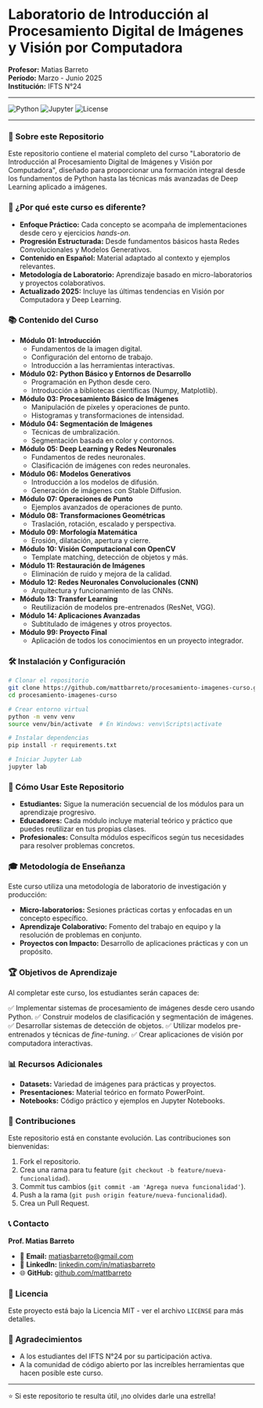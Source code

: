 # Laboratorio de Introducción al Procesamiento Digital de Imágenes y Visión por Computadora

**Profesor:** Matias Barreto  
**Período:** Marzo - Junio 2025  
**Institución:** IFTS N°24

---

![Python](https://img.shields.io/badge/Python-3.x-blue.svg) ![Jupyter](https://img.shields.io/badge/Jupyter-Lab-orange.svg) ![License](https://img.shields.io/badge/License-MIT-green.svg)

---

### 🎯 Sobre este Repositorio

Este repositorio contiene el material completo del curso "Laboratorio de Introducción al Procesamiento Digital de Imágenes y Visión por Computadora", diseñado para proporcionar una formación integral desde los fundamentos de Python hasta las técnicas más avanzadas de Deep Learning aplicado a imágenes.

### 🚀 ¿Por qué este curso es diferente?

*   **Enfoque Práctico:** Cada concepto se acompaña de implementaciones desde cero y ejercicios *hands-on*.
*   **Progresión Estructurada:** Desde fundamentos básicos hasta Redes Convolucionales y Modelos Generativos.
*   **Contenido en Español:** Material adaptado al contexto y ejemplos relevantes.
*   **Metodología de Laboratorio:** Aprendizaje basado en micro-laboratorios y proyectos colaborativos.
*   **Actualizado 2025:** Incluye las últimas tendencias en Visión por Computadora y Deep Learning.

### 📚 Contenido del Curso

*   **Módulo 01: Introducción**
    *   Fundamentos de la imagen digital.
    *   Configuración del entorno de trabajo.
    *   Introducción a las herramientas interactivas.
*   **Módulo 02: Python Básico y Entornos de Desarrollo**
    *   Programación en Python desde cero.
    *   Introducción a bibliotecas científicas (Numpy, Matplotlib).
*   **Módulo 03: Procesamiento Básico de Imágenes**
    *   Manipulación de píxeles y operaciones de punto.
    *   Histogramas y transformaciones de intensidad.
*   **Módulo 04: Segmentación de Imágenes**
    *   Técnicas de umbralización.
    *   Segmentación basada en color y contornos.
*   **Módulo 05: Deep Learning y Redes Neuronales**
    *   Fundamentos de redes neuronales.
    *   Clasificación de imágenes con redes neuronales.
*   **Módulo 06: Modelos Generativos**
    *   Introducción a los modelos de difusión.
    *   Generación de imágenes con Stable Diffusion.
*   **Módulo 07: Operaciones de Punto**
    *   Ejemplos avanzados de operaciones de punto.
*   **Módulo 08: Transformaciones Geométricas**
    *   Traslación, rotación, escalado y perspectiva.
*   **Módulo 09: Morfología Matemática**
    *   Erosión, dilatación, apertura y cierre.
*   **Módulo 10: Visión Computacional con OpenCV**
    *   Template matching, detección de objetos y más.
*   **Módulo 11: Restauración de Imágenes**
    *   Eliminación de ruido y mejora de la calidad.
*   **Módulo 12: Redes Neuronales Convolucionales (CNN)**
    *   Arquitectura y funcionamiento de las CNNs.
*   **Módulo 13: Transfer Learning**
    *   Reutilización de modelos pre-entrenados (ResNet, VGG).
*   **Módulo 14: Aplicaciones Avanzadas**
    *   Subtitulado de imágenes y otros proyectos.
*   **Módulo 99: Proyecto Final**
    *   Aplicación de todos los conocimientos en un proyecto integrador.

### 🛠️ Instalación y Configuración

```bash
# Clonar el repositorio
git clone https://github.com/mattbarreto/procesamiento-imagenes-curso.git
cd procesamiento-imagenes-curso

# Crear entorno virtual
python -m venv venv
source venv/bin/activate  # En Windows: venv\Scripts\activate

# Instalar dependencias
pip install -r requirements.txt

# Iniciar Jupyter Lab
jupyter lab
```

### 📖 Cómo Usar Este Repositorio

*   **Estudiantes:** Sigue la numeración secuencial de los módulos para un aprendizaje progresivo.
*   **Educadores:** Cada módulo incluye material teórico y práctico que puedes reutilizar en tus propias clases.
*   **Profesionales:** Consulta módulos específicos según tus necesidades para resolver problemas concretos.

### 🎓 Metodología de Enseñanza

Este curso utiliza una metodología de laboratorio de investigación y producción:

*   **Micro-laboratorios:** Sesiones prácticas cortas y enfocadas en un concepto específico.
*   **Aprendizaje Colaborativo:** Fomento del trabajo en equipo y la resolución de problemas en conjunto.
*   **Proyectos con Impacto:** Desarrollo de aplicaciones prácticas y con un propósito.

### 🏆 Objetivos de Aprendizaje

Al completar este curso, los estudiantes serán capaces de:

✅ Implementar sistemas de procesamiento de imágenes desde cero usando Python.
✅ Construir modelos de clasificación y segmentación de imágenes.
✅ Desarrollar sistemas de detección de objetos.
✅ Utilizar modelos pre-entrenados y técnicas de *fine-tuning*.
✅ Crear aplicaciones de visión por computadora interactivas.

### 📊 Recursos Adicionales

*   **Datasets:** Variedad de imágenes para prácticas y proyectos.
*   **Presentaciones:** Material teórico en formato PowerPoint.
*   **Notebooks:** Código práctico y ejemplos en Jupyter Notebooks.

### 🤝 Contribuciones

Este repositorio está en constante evolución. Las contribuciones son bienvenidas:

1.  Fork el repositorio.
2.  Crea una rama para tu feature (`git checkout -b feature/nueva-funcionalidad`).
3.  Commit tus cambios (`git commit -am 'Agrega nueva funcionalidad'`).
4.  Push a la rama (`git push origin feature/nueva-funcionalidad`).
5.  Crea un Pull Request.

### 📞 Contacto

**Prof. Matias Barreto**
*   📧 **Email:** matiasbarreto@gmail.com
*   💼 **LinkedIn:** [linkedin.com/in/matiasbarreto](https://linkedin.com/in/matiasbarreto)
*   🌐 **GitHub:** [github.com/mattbarreto](https://github.com/mattbarreto)

### 📄 Licencia

Este proyecto está bajo la Licencia MIT - ver el archivo `LICENSE` para más detalles.

### 🙏 Agradecimientos

*   A los estudiantes del IFTS N°24 por su participación activa.
*   A la comunidad de código abierto por las increíbles herramientas que hacen posible este curso.

---

⭐ Si este repositorio te resulta útil, ¡no olvides darle una estrella!
